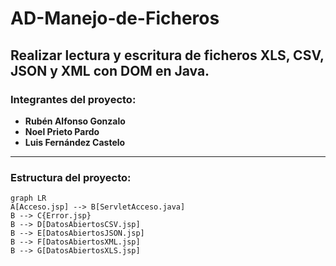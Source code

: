 # AD-Manejo-de-Ficheros
Realizar lectura y escritura de ficheros XLS, CSV, JSON y XML con DOM en Java.
---
### Integrantes del proyecto:
- **Rubén Alfonso Gonzalo**
- **Noel Prieto Pardo**
- **Luis Fernández Castelo** 
---
### Estructura del proyecto:
```mermaid
graph LR
A[Acceso.jsp] --> B[ServletAcceso.java] 
B --> C{Error.jsp}
B --> D[DatosAbiertosCSV.jsp]
B --> E[DatosAbiertosJSON.jsp]
B --> F[DatosAbiertosXML.jsp]
B --> G[DatosAbiertosXLS.jsp]
